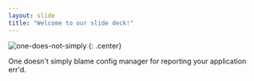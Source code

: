 ```yaml
---
layout: slide
title: "Welcome to our slide deck!"
---
```


![one-does-not-simply](https://cloud.githubusercontent.com/assets/16547949/25400982/542b10d2-29c2-11e7-9cd6-f0d07042f1d2.jpg)
{: .center}

One doesn't simply blame config manager for reporting your application err'd.
